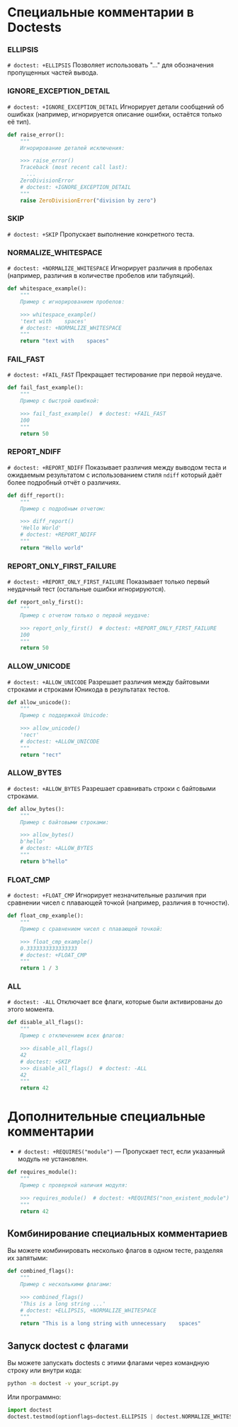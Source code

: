 # Специальные комментарии в Doctests

### ELLIPSIS
`# doctest: +ELLIPSIS`
Позволяет использовать "..." для обозначения пропущенных частей вывода.

### IGNORE_EXCEPTION_DETAIL
`# doctest: +IGNORE_EXCEPTION_DETAIL`
Игнорирует детали сообщений об ошибках (например, игнорируется описание ошибки, остаётся только её тип).
```python
def raise_error():
    """
    Игнорирование деталей исключения:

    >>> raise_error()
    Traceback (most recent call last):
      ...
    ZeroDivisionError
    # doctest: +IGNORE_EXCEPTION_DETAIL
    """
    raise ZeroDivisionError("division by zero")
```

### SKIP
`# doctest: +SKIP`
Пропускает выполнение конкретного теста.

### NORMALIZE_WHITESPACE
`# doctest: +NORMALIZE_WHITESPACE`
Игнорирует различия в пробелах (например, различия в количестве пробелов или табуляций).
```python
def whitespace_example():
    """
    Пример с игнорированием пробелов:

    >>> whitespace_example()
    'text with    spaces'
    # doctest: +NORMALIZE_WHITESPACE
    """
    return "text with    spaces"
```

### FAIL_FAST
`# doctest: +FAIL_FAST`
Прекращает тестирование при первой неудаче.
```python
def fail_fast_example():
    """
    Пример с быстрой ошибкой:

    >>> fail_fast_example()  # doctest: +FAIL_FAST
    100
    """
    return 50
```

### REPORT_NDIFF
`# doctest: +REPORT_NDIFF`
Показывает различия между выводом теста и ожидаемым результатом с использованием стиля `ndiff`
который даёт более подробный отчёт о различиях.
```python
def diff_report():
    """
    Пример с подробным отчетом:

    >>> diff_report()
    'Hello World'
    # doctest: +REPORT_NDIFF
    """
    return "Hello world"
```

### REPORT_ONLY_FIRST_FAILURE
`# doctest: +REPORT_ONLY_FIRST_FAILURE`
Показывает только первый неудачный тест (остальные ошибки игнорируются).
```python
def report_only_first():
    """
    Пример с отчетом только о первой неудаче:

    >>> report_only_first()  # doctest: +REPORT_ONLY_FIRST_FAILURE
    100
    """
    return 50
```

### ALLOW_UNICODE
`# doctest: +ALLOW_UNICODE`
Разрешает различия между байтовыми строками и строками Юникода в результатах тестов.
```python
def allow_unicode():
    """
    Пример с поддержкой Unicode:

    >>> allow_unicode()
    'тест'
    # doctest: +ALLOW_UNICODE
    """
    return "тест"
```

### ALLOW_BYTES
`# doctest: +ALLOW_BYTES`
Разрешает сравнивать строки с байтовыми строками.
```python
def allow_bytes():
    """
    Пример с байтовыми строками:

    >>> allow_bytes()
    b'hello'
    # doctest: +ALLOW_BYTES
    """
    return b"hello"
```

### FLOAT_CMP
`# doctest: +FLOAT_CMP`
Игнорирует незначительные различия при сравнении чисел с плавающей точкой (например, различия в точности).
```python
def float_cmp_example():
    """
    Пример с сравнением чисел с плавающей точкой:

    >>> float_cmp_example()
    0.3333333333333333
    # doctest: +FLOAT_CMP
    """
    return 1 / 3
```

### ALL
`# doctest: -ALL`
Отключает все флаги, которые были активированы до этого момента.
```python
def disable_all_flags():
    """
    Пример с отключением всех флагов:

    >>> disable_all_flags()
    42
    # doctest: +SKIP
    >>> disable_all_flags()  # doctest: -ALL
    42
    """
    return 42
```

# Дополнительные специальные комментарии
- `# doctest: +REQUIRES("module")` — Пропускает тест, если указанный модуль не установлен.
```python
def requires_module():
    """
    Пример с проверкой наличия модуля:

    >>> requires_module()  # doctest: +REQUIRES("non_existent_module")
    """
    return 42
```

## Комбинирование специальных комментариев
Вы можете комбинировать несколько флагов в одном тесте, разделяя их запятыми:

```python
def combined_flags():
    """
    Пример с несколькими флагами:

    >>> combined_flags()
    'This is a long string ...'
    # doctest: +ELLIPSIS, +NORMALIZE_WHITESPACE
    """
    return "This is a long string with unnecessary    spaces"
```

## Запуск doctest с флагами
Вы можете запускать doctests с этими флагами через командную строку или внутри кода:
```bash
python -m doctest -v your_script.py
```

Или программно:
```python
import doctest
doctest.testmod(optionflags=doctest.ELLIPSIS | doctest.NORMALIZE_WHITESPACE)
```
